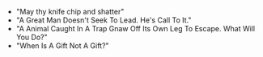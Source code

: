 - "May thy knife chip and shatter"
- "A Great Man Doesn't Seek To Lead. He's Call To It."
- "A Animal Caught In A Trap Gnaw Off Its Own Leg To Escape. What Will You Do?"
- "When Is A Gift Not A Gift?"
